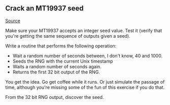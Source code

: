 ## Crack an MT19937 seed

[Source](http://cryptopals.com/sets/3/challenges/22/)

Make sure your MT19937 accepts an integer seed value. Test it (verify that you're getting the same sequence of outputs given a seed).

Write a routine that performs the following operation:

* Wait a random number of seconds between, I don't know, 40 and 1000.
* Seeds the RNG with the current Unix timestamp
* Waits a random number of seconds again.
* Returns the first 32 bit output of the RNG.

You get the idea. Go get coffee while it runs. Or just simulate the passage of time, although you're missing some of the fun of this exercise if you do that.

From the 32 bit RNG output, discover the seed. 